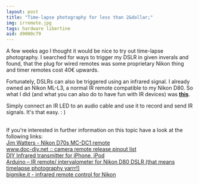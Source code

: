 ```yaml
---
layout: post
title: "Time-lapse photography for less than 2&dollar;"
img: irremote.jpg
tags: hardware libertine
aid: d9000c79
---
```


A few weeks ago I thought it would be nice to try out time-lapse photography. I searched for ways to trigger my DSLR in given inverals and found, that the plug for wired remotes was some proprietary Nikon thing and timer remotes cost 40€ upwards.

Fortunately, DSLRs can also be triggered using an infrared signal. I already owned an Nikon ML-L3, a normal IR remote compatible to my Nikon D80. So what I did (and what you can also do to have fun with IR devices) was [**this**](static/img/blog/irremote_tldr.jpg).

Simply connect an IR LED to an audio cable and use it to record and send IR signals. It's that easy. : )

‌  
If you're interested in further information on this topic have a look at the following links:  
[Jim Watters - Nikon D70s MC-DC1 remote](http://photocreations.ca/nikon_d70s/index.html)  
[www.doc-diy.net :: camera remote release pinout list](http://www.doc-diy.net/photo/remote_pinout/)  
[DIY Infrared transmitter for iPhone, iPod](http://www.instructables.com/id/DIY-Infrared-transmitter-for-iPhone-iPod/)  
[Arduino – IR remote/ intervalometer for Nikon D80 DSLR (that means timelapse photography yarrr!)](http://luckylarry.co.uk/arduino-projects/arduino-ir-remote-intervalometer-for-nikon-d80-that-means-timelapse-photography-yarrr/)  
[bigmike.it - infrared remote control for Nikon](http://www.bigmike.it/ircontrol/)